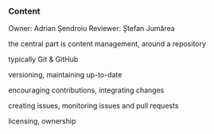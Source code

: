 ### Content

Owner: Adrian Șendroiu
Reviewer: Ștefan Jumărea

the central part is content management, around a repository

typically Git & GitHub

versioning, maintaining up-to-date

encouraging contributions, integrating changes

creating issues, monitoring issues and pull requests

licensing, ownership
